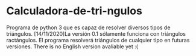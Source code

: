 # Calculadora-de-tri-ngulos
Programa de python 3 que es capaz de resolver diversos tipos de triángulos.
[14/11/2020]La versión 0.1 sólamente funciona con triángulos ractángulos. El programa resolverá triángulos de cualquier tipo en futuras versiones.
There is no English version avaliable yet :(
